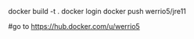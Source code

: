 docker build -t <tag> .
docker login
docker push werrio5/jre11

#go to
https://hub.docker.com/u/werrio5
